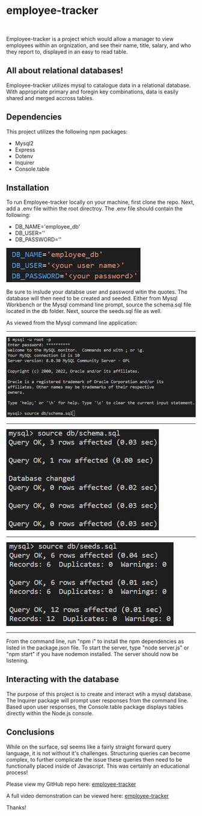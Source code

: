 # employee-tracker

![]()

Employee-tracker is a project which would allow a manager to view employees within an orgnization, and see their name, title, salary, and who they report to, displayed in an easy to read table.

## All about relational databases!

Employee-tracker utilizes mysql to catalogue data in a relational database.  With appropriate primary and foregin key combinations, data is easily shared and merged accross tables.

## Dependencies

This project utilizes the following npm packages:

* Mysql2
* Express
* Dotenv
* Inquirer
* Console.table

## Installation

To run Employee-tracker locally on your machine, first clone the repo.  Next, add a .env file within the root directroy.  The .env file should contain the following:

* DB_NAME='employee_db'
* DB_USER=''
* DB_PASSWORD=''

![env file](./assets/images/EmpScrn.png)

Be sure to inslude your databse user and password witin the quotes.  The database will then need to be created and seeded.  Either from Mysql Workbench or the Mysql command line prompt, source the schema.sql file located in the db folder.  Next, source the seeds.sql file as well. 

As viewed from the Mysql command line application:

---

![mysql command line](./assets/images/schema.png)

---

![source schema](./assets/images/queryOk.png)

---

![source seeds](./assets/images/seeds.png)

---

From the command line, run "npm i" to install the npm dependencies as listed in the package.json file.  To start the server, type "node server.js" or "npm start" if you have nodemon installed.  The server should now be listening.

## Interacting with the database

The purpose of this project is to create and interact wtih a mysql database.  The Inquirer package will prompt user responses from the command line. Based upon user responses, the Console.table package displays tables directly within the Node.js console.

## Conclusions

While on the surface, sql seems like a fairly straight forward query language, it is not without it's challenges.  Structuring queries can become complex, to further complicate the issue these queries then need to be functionally placed inside of Javascript.  This was certainly an educational process!

Please view my GitHub repo here:
 [employee-tracker](https://github.com/ObviousEcho/employee-tracker)

 A full video demonstration can be viewed here:
 [employee-tracker]()

 Thanks!